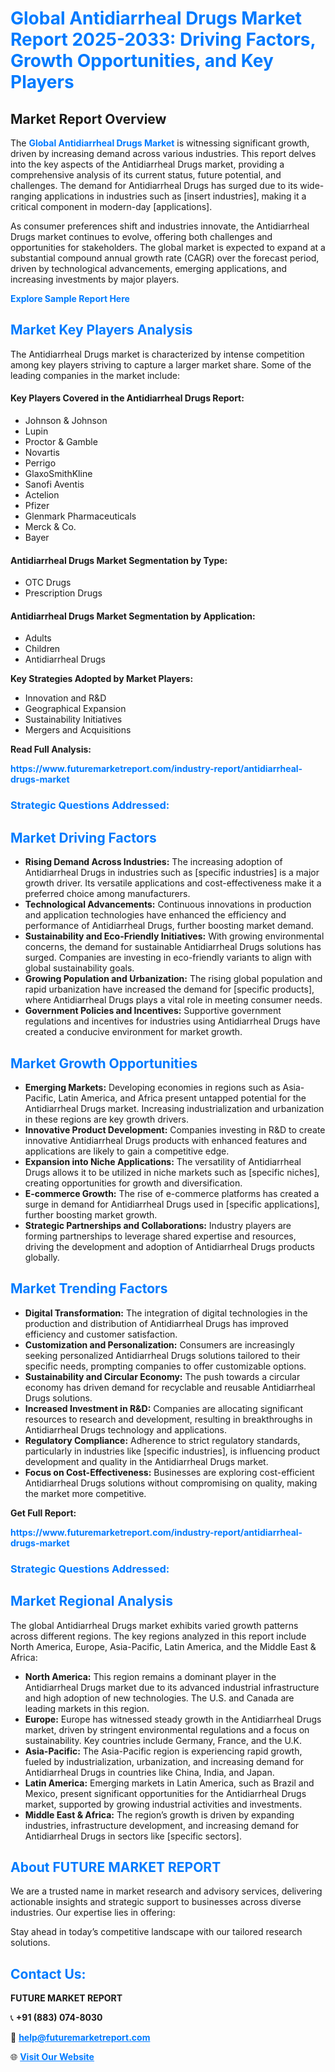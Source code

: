 <h1 style="color: #007BFF;">Global Antidiarrheal Drugs Market Report 2025-2033: Driving Factors, Growth Opportunities, and Key Players</h1>

<section id="overview">
<h2>Market Report Overview</h2>
<p>The <a href="https://www.futuremarketreport.com/industry-report/antidiarrheal-drugs-market" style="color: #007BFF; text-decoration: none;"><strong>Global Antidiarrheal Drugs Market</strong></a> is witnessing significant growth, driven by increasing demand across various industries. This report delves into the key aspects of the Antidiarrheal Drugs market, providing a comprehensive analysis of its current status, future potential, and challenges. The demand for Antidiarrheal Drugs has surged due to its wide-ranging applications in industries such as [insert industries], making it a critical component in modern-day [applications].</p>
<p>As consumer preferences shift and industries innovate, the Antidiarrheal Drugs market continues to evolve, offering both challenges and opportunities for stakeholders. The global market is expected to expand at a substantial compound annual growth rate (CAGR) over the forecast period, driven by technological advancements, emerging applications, and increasing investments by major players.</p>
</section>

<section id="overview">
<p><a href="https://www.futuremarketreport.com/request-sample/reportId=125776" style="color: #007BFF; text-decoration: none;"><strong>Explore Sample Report Here</strong></a></p>
</section>

<section id="key-players">
<h2 style="color: #007BFF;">Market Key Players Analysis</h2>
<p>The Antidiarrheal Drugs market is characterized by intense competition among key players striving to capture a larger market share. Some of the leading companies in the market include:</p>
<h4>Key Players Covered in the Antidiarrheal Drugs Report:</h4>
<ul><li>Johnson &amp; Johnson</li><li>Lupin</li><li>Proctor &amp; Gamble</li><li>Novartis</li><li>Perrigo</li><li>GlaxoSmithKline</li><li>Sanofi Aventis</li><li>Actelion</li><li>Pfizer</li><li>Glenmark Pharmaceuticals</li><li>Merck &amp; Co.</li><li>Bayer</li></ul>
<h4>Antidiarrheal Drugs Market Segmentation by Type:</h4>
<ul><li>OTC Drugs</li><li>Prescription Drugs</li></ul>

<h4>Antidiarrheal Drugs Market Segmentation by Application:</h4>
<ul><li>Adults</li><li>Children</li><li>Antidiarrheal Drugs</li></ul>
<p><strong>Key Strategies Adopted by Market Players:</strong></p>
<ul>
<li>Innovation and R&D</li>
<li>Geographical Expansion</li>
<li>Sustainability Initiatives</li>
<li>Mergers and Acquisitions</li>
</ul>
</section>

<section>
<p><strong>Read Full Analysis: </strong></p><a href="https://www.futuremarketreport.com/industry-report/antidiarrheal-drugs-market" style="color: #007BFF; text-decoration: none;"><strong>https://www.futuremarketreport.com/industry-report/antidiarrheal-drugs-market</strong></a>
<h3 style="color: #007BFF;">Strategic Questions Addressed:</h3>
</section>

<section id="driving-factors">
<h2 style="color: #007BFF;">Market Driving Factors</h2>
<ul>
<li><strong>Rising Demand Across Industries:</strong> The increasing adoption of Antidiarrheal Drugs in industries such as [specific industries] is a major growth driver. Its versatile applications and cost-effectiveness make it a preferred choice among manufacturers.</li>
<li><strong>Technological Advancements:</strong> Continuous innovations in production and application technologies have enhanced the efficiency and performance of Antidiarrheal Drugs, further boosting market demand.</li>
<li><strong>Sustainability and Eco-Friendly Initiatives:</strong> With growing environmental concerns, the demand for sustainable Antidiarrheal Drugs solutions has surged. Companies are investing in eco-friendly variants to align with global sustainability goals.</li>
<li><strong>Growing Population and Urbanization:</strong> The rising global population and rapid urbanization have increased the demand for [specific products], where Antidiarrheal Drugs plays a vital role in meeting consumer needs.</li>
<li><strong>Government Policies and Incentives:</strong> Supportive government regulations and incentives for industries using Antidiarrheal Drugs have created a conducive environment for market growth.</li>
</ul>
</section>

<section id="growth-opportunities">
<h2 style="color: #007BFF;">Market Growth Opportunities</h2>
<ul>
<li><strong>Emerging Markets:</strong> Developing economies in regions such as Asia-Pacific, Latin America, and Africa present untapped potential for the Antidiarrheal Drugs market. Increasing industrialization and urbanization in these regions are key growth drivers.</li>
<li><strong>Innovative Product Development:</strong> Companies investing in R&D to create innovative Antidiarrheal Drugs products with enhanced features and applications are likely to gain a competitive edge.</li>
<li><strong>Expansion into Niche Applications:</strong> The versatility of Antidiarrheal Drugs allows it to be utilized in niche markets such as [specific niches], creating opportunities for growth and diversification.</li>
<li><strong>E-commerce Growth:</strong> The rise of e-commerce platforms has created a surge in demand for Antidiarrheal Drugs used in [specific applications], further boosting market growth.</li>
<li><strong>Strategic Partnerships and Collaborations:</strong> Industry players are forming partnerships to leverage shared expertise and resources, driving the development and adoption of Antidiarrheal Drugs products globally.</li>
</ul>
</section>

<section id="trending-factors">
<h2 style="color: #007BFF;">Market Trending Factors</h2>
<ul>
<li><strong>Digital Transformation:</strong> The integration of digital technologies in the production and distribution of Antidiarrheal Drugs has improved efficiency and customer satisfaction.</li>
<li><strong>Customization and Personalization:</strong> Consumers are increasingly seeking personalized Antidiarrheal Drugs solutions tailored to their specific needs, prompting companies to offer customizable options.</li>
<li><strong>Sustainability and Circular Economy:</strong> The push towards a circular economy has driven demand for recyclable and reusable Antidiarrheal Drugs solutions.</li>
<li><strong>Increased Investment in R&D:</strong> Companies are allocating significant resources to research and development, resulting in breakthroughs in Antidiarrheal Drugs technology and applications.</li>
<li><strong>Regulatory Compliance:</strong> Adherence to strict regulatory standards, particularly in industries like [specific industries], is influencing product development and quality in the Antidiarrheal Drugs market.</li>
<li><strong>Focus on Cost-Effectiveness:</strong> Businesses are exploring cost-efficient Antidiarrheal Drugs solutions without compromising on quality, making the market more competitive.</li>
</ul>
</section>

<section>
<p><strong>Get Full Report: </strong></p><a href="https://www.futuremarketreport.com/industry-report/antidiarrheal-drugs-market" style="color: #007BFF; text-decoration: none;"><strong>https://www.futuremarketreport.com/industry-report/antidiarrheal-drugs-market</strong></a>
<h3 style="color: #007BFF;">Strategic Questions Addressed:</h3>
</section>


<section id="regional-analysis">
<h2 style="color: #007BFF;">Market Regional Analysis</h2>
<p>The global Antidiarrheal Drugs market exhibits varied growth patterns across different regions. The key regions analyzed in this report include North America, Europe, Asia-Pacific, Latin America, and the Middle East & Africa:</p>
<ul>
<li><strong>North America:</strong> This region remains a dominant player in the Antidiarrheal Drugs market due to its advanced industrial infrastructure and high adoption of new technologies. The U.S. and Canada are leading markets in this region.</li>
<li><strong>Europe:</strong> Europe has witnessed steady growth in the Antidiarrheal Drugs market, driven by stringent environmental regulations and a focus on sustainability. Key countries include Germany, France, and the U.K.</li>
<li><strong>Asia-Pacific:</strong> The Asia-Pacific region is experiencing rapid growth, fueled by industrialization, urbanization, and increasing demand for Antidiarrheal Drugs in countries like China, India, and Japan.</li>
<li><strong>Latin America:</strong> Emerging markets in Latin America, such as Brazil and Mexico, present significant opportunities for the Antidiarrheal Drugs market, supported by growing industrial activities and investments.</li>
<li><strong>Middle East & Africa:</strong> The region’s growth is driven by expanding industries, infrastructure development, and increasing demand for Antidiarrheal Drugs in sectors like [specific sectors].</li>
</ul>
</section>

<footer>
<h2 style="color: #007BFF;">About FUTURE MARKET REPORT</h2>
<p>We are a trusted name in market research and advisory services, delivering actionable insights and strategic support to businesses across diverse industries. Our expertise lies in offering:</p>

<p>Stay ahead in today’s competitive landscape with our tailored research solutions.</p>

<h2 style="color: #007BFF;">Contact Us:</h2>
<p><strong>FUTURE MARKET REPORT</strong></p>
<p>📞 <strong>+91 (883) 074-8030</strong></p>
<p>📧 <strong><a href="mailto:help@futuremarketreport.com" style="color: #007BFF;">help@futuremarketreport.com</a></strong></p>
<p>🌐 <strong><a href="https://www.futuremarketreport.com/" style="color: #007BFF;">Visit Our Website</a></strong></p>
</footer>